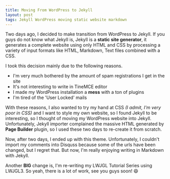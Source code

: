 ```yaml
---
title: Moving From WordPress to Jekyll
layout: post
tags: Jekyll WordPress moving static website markdown
---
```


Two days ago, I decided to make transition from WordPress to Jekyll. If you guys do not know what Jekyll is, Jekyll is a **static site generator**, it generates a complete website using only HTML and CSS by processing a variety of input formats like HTML, Markdown, Text files combined with a CSS.

I took this decision mainly due to the following reasons.

  - I'm very much bothered by the amount of spam registrations I get in the site
  - It's not interesting to write in TineMCE editor
  - I made my WordPress installation a **mess** with a ton of plugins
  - I'm tired of the 'User Locked' mails

With these reasons, I also wanted to try my hand at CSS _(I admit, I'm very poor in CSS)_ and I want to style my own website, so I found Jekyll to be interesting, so I thought of moving my WordPress website into Jekyll. Unfortunately, Jekyll importer complained the massive HTML generated by **Page Builder** plugin, so I used these two days to re-create it from scratch.

Now, after two days, I ended up with this theme. Unfortunately, I couldn't import my comments into Disquss because some of the urls have been changed, but I regret that. But now, I'm really enjoying writing in Markdown with Jekyll.

Another **BIG** change is, I'm re-writing my LWJGL Tutorial Series using LWJGL3. So yeah, there is a lot of work, see you guys soon! :smile:
